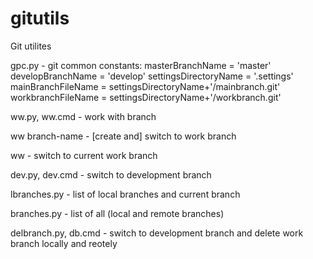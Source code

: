 # gitutils
Git utilites

gpc.py - git common constants:
 masterBranchName = 'master'
 developBranchName = 'develop'
 settingsDirectoryName = '.settings'
 mainBranchFileName = settingsDirectoryName+'/mainbranch.git'
 workbranchFileName = settingsDirectoryName+'/workbranch.git'



ww.py, ww.cmd - work with branch

ww branch-name - [create and] switch to work branch

ww - switch to current work branch

dev.py, dev.cmd - switch to development branch

lbranches.py - list of local branches and current branch

branches.py - list of all (local and remote branches)

delbranch.py, db.cmd - switch to development branch and delete work branch locally and reotely

